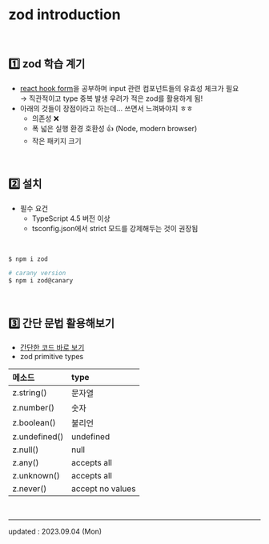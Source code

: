 # zod introduction

<br />

## 1️⃣ zod 학습 계기

- <a href="https://www.react-hook-form.com/">react hook form</a>을 공부하며 input 관련 컴포넌트들의 유효성 체크가 필요 <br/>
  → 직관적이고 type 중복 발생 우려가 적은 zod를 활용하게 됨!
- 아래의 것들이 장점이라고 하는데... 쓰면서 느껴봐야지 ㅎㅎ
  - 의존성 ❌
  - 폭 넓은 실행 환경 호환성 👍 (Node, modern browser)
  - 작은 패키지 크기

<br />

## 2️⃣ 설치

- 필수 요건
  - TypeScript 4.5 버전 이상
  - tsconfig.json에서 strict 모드를 강제해두는 것이 권장됨

<br />

```bash
$ npm i zod

# carany version
$ npm i zod@canary
```

<br />

## 3️⃣ 간단 문법 활용해보기

- <a href="./usage.ts">간단한 코드 바로 보기</a>
- zod primitive types

| 메소드        | type             |
| :------------ | :--------------- |
| z.string()    | 문자열           |
| z.number()    | 숫자             |
| z.boolean()   | 불리언           |
| z.undefined() | undefined        |
| z.null()      | null             |
| z.any()       | accepts all      |
| z.unknown()   | accepts all      |
| z.never()     | accept no values |

<br />

<hr />

updated : 2023.09.04 (Mon)
